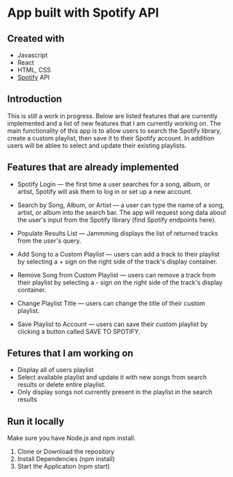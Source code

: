 # App built with Spotify API

## Created with
- Javascript
- React
- HTML, CSS
- [Spotify](https://developer.spotify.com/documentation/web-api/) API 

## Introduction
This is still a work in progress. Below are listed features that are currently implemented and a list of new features that I am currently working on.
The main functionality of this app is to allow users to search the Spotify library, create a custom playlist, then save it to their Spotify account.
In addition users will be ablee to select and update their existing playlists.


## Features that are already implemented

- Spotify Login — the first time a user searches for a song, album, or artist, Spotify will ask them to log in or set up a new account.

- Search by Song, Album, or Artist — a user can type the name of a song, artist, or album into the search bar. The app will request song data about the user's input from the Spotify library (find Spotify endpoints here).

- Populate Results List — Jammming displays the list of returned tracks from the user's query.

- Add Song to a Custom Playlist — users can add a track to their playlist by selecting a + sign on the right side of the track's display container.

- Remove Song from Custom Playlist — users can remove a track from their playlist by selecting a - sign on the right side of the track's display container.

- Change Playlist Title — users can change the title of their custom playlist.

- Save Playlist to Account — users can save their custom playlist by clicking a button called SAVE TO SPOTIFY.

## Fetures that I am working on

- Display all of users playlist
- Select avaliable playlist and update it with new songs from search results or delete entire playlist.
- Only display songs not currently present in the playlist in the search results

## Run it locally

Make sure you have Node.js and npm install.

1. Clone or Download the repository
2. Install Dependencies (npm install)
3. Start the Application (npm start)
